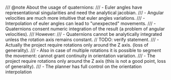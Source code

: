 
/// @note About the usage of quaternions:
/// - Euler angles have representational singularities and need the analytical jacobian.
/// - Angular velocities are much more intuitive that euler angles variations.
///   - Interpolation of euler angles can lead to "unexpected" movements.
///   - Quaternions consent numeric integration of the result (a problem of angular velocities).
/// However:
/// - Quaternions cannot be analytically integrated unless the rotation axis remains constant. // TODO: verify statement.
///   - Actually the project require rotations only around the Z axis. (loss of generality).
///   - Also in case of multiple rotations it is possible to segment the movement: cannot grant continuity in orientation variation.
/// - The project require rotations only around the Z axis (this is not a good point, loss of generality).
/// - The planner has full control on the orientation interpolation

